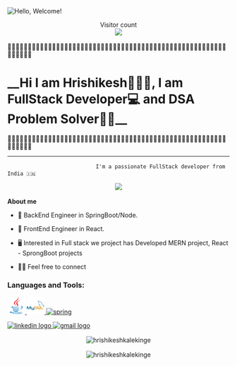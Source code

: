 <img src="https://raw.githubusercontent.com/sagar-viradiya/sagar-viradiya/master/resources/banner.png" alt="Hello, Welcome!">

<p align="center"> 
  Visitor count<br>
  <img src="https://profile-counter.glitch.me/HHrisHikesHH/count.svg" />
</p>

🌈🌈🌈🌈🌈🌈🌈🌈🌈🌈🌈🌈🌈🌈🌈🌈🌈🌈🌈🌈🌈🌈🌈🌈🌈🌈🌈🌈🌈🌈🌈🌈🌈🌈🌈🌈🌈🌈🌈🌈🌈🌈🌈🌈🌈🌈🌈🌈🌈🌈🌈🌈🌈🌈🌈🌈🌈🌈🌈🌈

<H1>__Hi I am Hrishikesh🧑🏻‍💻, I am FullStack Developer💻 and DSA Problem Solver💪🏻__</H1>

🌈🌈🌈🌈🌈🌈🌈🌈🌈🌈🌈🌈🌈🌈🌈🌈🌈🌈🌈🌈🌈🌈🌈🌈🌈🌈🌈🌈🌈🌈🌈🌈🌈🌈🌈🌈🌈🌈🌈🌈🌈🌈🌈🌈🌈🌈🌈🌈🌈🌈🌈🌈🌈🌈🌈🌈🌈🌈🌈🌈
<br />
_______________________________________________

                                I'm a passionate FullStack developer from India 🇮🇳

<div align="center">
  <img height="550" src="https://camo.githubusercontent.com/62da68eb62b1e5f175f7d1f0191dd89a653d7908feb22d37d4a0ab07365d6791/68747470733a2f2f6d656469612e67697068792e636f6d2f6d656469612f4d3967624264396e6244724f5475314d71782f67697068792e676966"  />
</div>

**About me**

- 💼 BackEnd Engineer in SpringBoot/Node.

- 💼 FrontEnd Engineer in React.

- 🖥️ Interested in Full stack we project has Developed MERN project, React - SprongBoot projects 

- 🤙🏻 Feel free to connect

<h3 align="left">Languages and Tools:</h3>
<p align="left"> <a href="https://www.java.com" target="_blank" rel="noreferrer"> <img src="https://raw.githubusercontent.com/devicons/devicon/master/icons/java/java-original.svg" alt="java" width="40" height="40"/> </a> <a href="https://www.mysql.com/" target="_blank" rel="noreferrer"> <img src="https://raw.githubusercontent.com/devicons/devicon/master/icons/mysql/mysql-original-wordmark.svg" alt="mysql" width="40" height="40"/> </a> <a href="https://spring.io/" target="_blank" rel="noreferrer"> <img src="https://www.vectorlogo.zone/logos/springio/springio-icon.svg" alt="spring" width="40" height="40"/> </a> </p>


<div style="border-radius:30%">
  <a href="https://www.linkedin.com/in/hrishikesh-kalekinge/" target="_blank">
    <img src="https://img.shields.io/static/v1?message=LinkedIn&logo=linkedin&label=&color=0077B5&logoColor=white&labelColor=&style=for-the-badge" height="25" alt="linkedin logo"  />
  </a>
  <a href="mailto:hrishikeshkalekinge31@gmail.com?subject=Work%20Opportunities&body=Hey%20Hrishikesh%20Just%20visited%20your%20Profile%20I%20have%20a%20Job%20that%20might%20suit%20your%20your%20Interest%20lets%20connect" target="_blank">
    <img src="https://img.shields.io/static/v1?message=Gmail&logo=gmail&label=&color=D14836&logoColor=white&labelColor=&style=for-the-badge" height="25" alt="gmail logo"  />
  </a>
</div>

<div align="center">
<p><img align="center" src="https://github-readme-stats.vercel.app/api/top-langs?username=HHrisHikesHH&show_icons=true&locale=en&layout=compact" alt="hrishikeshkalekinge" /></p>

<p><img align="center" src="https://github-readme-streak-stats.herokuapp.com/?user=HHrisHikesHH&" alt="hrishikeshkalekinge" /></p>
</div>
